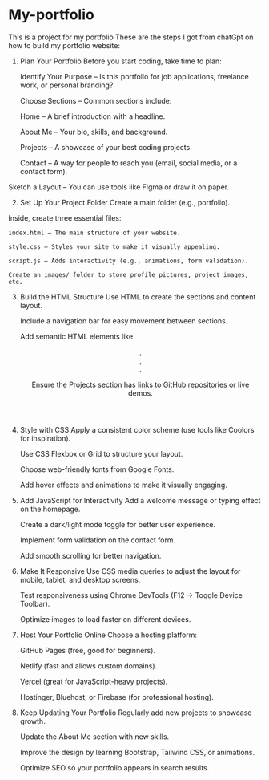 # My-portfolio
This is a project for my portfolio
These are the steps I got from chatGpt on how to build my portfolio website:

1. Plan Your Portfolio
Before you start coding, take time to plan:

    Identify Your Purpose – Is this portfolio for job applications, freelance work, or personal branding?

    Choose Sections – Common sections include:

    Home – A brief introduction with a headline.

    About Me – Your bio, skills, and background.

    Projects – A showcase of your best coding projects.

    Contact – A way for people to reach you (email, social media, or a contact form).

Sketch a Layout – You can use tools like Figma or draw it on paper.

2. Set Up Your Project Folder
Create a main folder (e.g., portfolio).

Inside, create three essential files:

    index.html – The main structure of your website.

    style.css – Styles your site to make it visually appealing.

    script.js – Adds interactivity (e.g., animations, form validation).

    Create an images/ folder to store profile pictures, project images, etc.

3. Build the HTML Structure
    Use HTML to create the sections and content layout.

    Include a navigation bar for easy movement between sections.

    Add semantic HTML elements like <header>, <section>, <footer>.

    Ensure the Projects section has links to GitHub repositories or live demos.

4. Style with CSS
    Apply a consistent color scheme (use tools like Coolors for inspiration).

    Use CSS Flexbox or Grid to structure your layout.

    Choose web-friendly fonts from Google Fonts.

    Add hover effects and animations to make it visually engaging.

5. Add JavaScript for Interactivity
    Add a welcome message or typing effect on the homepage.

    Create a dark/light mode toggle for better user experience.

    Implement form validation on the contact form.

    Add smooth scrolling for better navigation.

6. Make It Responsive
    Use CSS media queries to adjust the layout for mobile, tablet, and desktop screens.

    Test responsiveness using Chrome DevTools (F12 → Toggle Device Toolbar).

    Optimize images to load faster on different devices.

7. Host Your Portfolio Online
    Choose a hosting platform:

    GitHub Pages (free, good for beginners).

    Netlify (fast and allows custom domains).

    Vercel (great for JavaScript-heavy projects).

    Hostinger, Bluehost, or Firebase (for professional hosting).

8. Keep Updating Your Portfolio
    Regularly add new projects to showcase growth.

    Update the About Me section with new skills.

    Improve the design by learning Bootstrap, Tailwind CSS, or animations.

    Optimize SEO so your portfolio appears in search results.